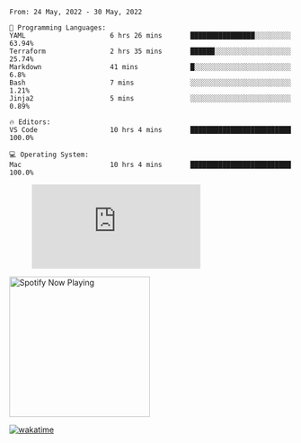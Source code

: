 <!--START_SECTION:waka-->
```text
From: 24 May, 2022 - 30 May, 2022

💬 Programming Languages: 
YAML                     6 hrs 26 mins       ████████████████░░░░░░░░░   63.94% 
Terraform                2 hrs 35 mins       ██████░░░░░░░░░░░░░░░░░░░   25.74% 
Markdown                 41 mins             █░░░░░░░░░░░░░░░░░░░░░░░░   6.8% 
Bash                     7 mins              ░░░░░░░░░░░░░░░░░░░░░░░░░   1.21% 
Jinja2                   5 mins              ░░░░░░░░░░░░░░░░░░░░░░░░░   0.89%

🔥 Editors: 
VS Code                  10 hrs 4 mins       █████████████████████████   100.0%

💻 Operating System: 
Mac                      10 hrs 4 mins       █████████████████████████   100.0%

```


<!--END_SECTION:waka-->

<figure><embed src="https://wakatime.com/share/@gregnrobinson/001c6d31-0c95-44f9-b6d7-9fd705354f62.svg"></embed></figure>

[<img src="https://spotify-playing-gregnrobinson.vercel.app/api/spotify/?background_color=transparent&border_color=transparent" alt="Spotify Now Playing" width="250" />](https://open.spotify.com/user/gregnrobinson-ca)

[![wakatime](https://wakatime.com/badge/user/37718f76-572e-4513-b2c5-41c4d93d287a.svg)](https://wakatime.com/@37718f76-572e-4513-b2c5-41c4d93d287a)



